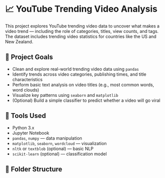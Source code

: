 # 📈 YouTube Trending Video Analysis

This project explores YouTube trending video data to uncover what makes a video trend — including the role of categories, titles, view counts, and tags. The dataset includes trending video statistics for countries like the US and New Zealand.

## 🎯 Project Goals

- Clean and explore real-world trending video data using `pandas`
- Identify trends across video categories, publishing times, and title characteristics
- Perform basic text analysis on video titles (e.g., most common words, word clouds)
- Visualize key patterns using `seaborn` and `matplotlib`
- (Optional) Build a simple classifier to predict whether a video will go viral

## 🧰 Tools Used

- Python 3.x
- Jupyter Notebook
- `pandas`, `numpy` — data manipulation
- `matplotlib`, `seaborn`, `wordcloud` — visualization
- `nltk` or `textblob` (optional) — basic NLP
- `scikit-learn` (optional) — classification model

## 📂 Folder Structure

